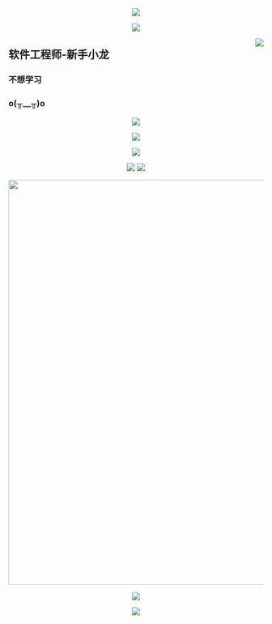 <p align="center">
<img src="https://capsule-render.vercel.app/api?type=waving&color=timeGradient&height=260&&section=header&text=HI%20THERE&fontSize=90&fontAlign=50&fontAlignY=28&desc=I%20am%20YuLong%F0%9F%98%81&descAlign=50&descSize=30&descAlignY=56&animation=twinkling" />
</p>

<p align="center">
<img src="https://readme-typing-svg.demolab.com?font=Orbitron&size=25&pause=1000&center=true&vCenter=true&random=false&width=600&lines=Welcome+to+my+GitHub+profile+page!;I+am+super+obsessed+with+programming!" />
</p>



<img align="right" src="https://count.getloli.com/get/@:Libambu?theme=rule34">

## 软件工程师-新手小龙

### 不想学习
### o(╥﹏╥)o

<div id="img" align=center>

![](https://img.shields.io/badge/讨厌-学习-yellow)

![](https://img.shields.io/badge/性格-开朗-red)

![](https://img.shields.io/badge/爱好-火影忍者-red)

</div>

<p align="center">
  <picture>
    <source
      srcset="https://github-readme-stats.vercel.app/api?username=Libambu&show_icons=true&hide_border=true&line_height=24&theme=dark"
      media="(prefers-color-scheme: dark)"
    />
    <img src="https://github-readme-stats.vercel.app/api?username=Libambu&show_icons=true&hide_border=true&line_height=24" />
  </picture>
  <picture>
    <source
      srcset="https://github-readme-stats.vercel.app/api/top-langs/?username=Libambu&layout=compact&hide_border=true&langs_count=8&theme=dark"
      media="(prefers-color-scheme: dark)"
    />
    <img src="https://github-readme-stats.vercel.app/api/top-langs/?username=Libambu&layout=compact&hide_border=true&langs_count=8" />
  </picture>
</p>

<p align="center">
  <img width="800" src="https://github-readme-activity-graph.vercel.app/graph?username=Libambu&theme=github-compact&hide_border=true&area=true" />
</p>

<p align="center">
  <img src="https://go-skill-icons.vercel.app/api/icons?i=java,html,css,js,jquery,nodejs,ts,md,vue,vite,py,docker,linux,nginx">
</p>


<p align="center">
<img src="https://capsule-render.vercel.app/api?type=waving&color=timeGradient&height=260&&section=footer&text=THE%20END&fontSize=90&fontAlign=50&fontAlignY=78&desc=Hope%20your%20program%20is%20bug-free!&descAlign=50&descSize=30&descAlignY=46&animation=twinkling" />
</p>


